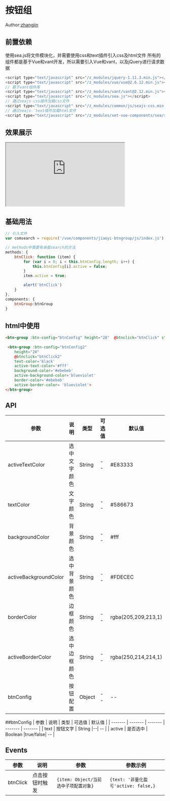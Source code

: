 # 按钮组
Author:[zhangjin](mailto:ex_zhangjin@citics.com)
## 前置依赖
使用sea.js将文件模块化，并需要使用css和text插件引入css及html文件
所有的组件都是基于Vue和vant开发，所以需要引入Vue和vant，以及jQuery进行请求数据
```js
<script type="text/javascript" src="/z_modules/jquery-1.11.3.min.js"></script>
<script type="text/javascript" src="/z_modules/vue/vue@2.6.12.min.js"></script>
// 基于vant组件库
<script type="text/javascript" src="/z_modules/vant/vant@2.12.min.js"></script>
<script type="text/javascript" src="/c_modules/sea.js"></script>
// 通过seajs-css插件加载css文件
<script type="text/javascript" src="/z_modules/common/js/seajs-css.min.js"></script>
// 通过seajs-`text插件加载html文件
<script type="text/javascript" src="/z_modules/xet-vue-components/sea/seajs-text.js"></script>
```

## 效果展示
<iframe class="iframeBox" src="https://qing-1258827329.cos.ap-beijing.myqcloud.com/componet/BtnGroup/demo/demo.html" width="375px" height="700px"></iframe>

## 基础用法

```js
// 引入文件
var comsearch = require('/vue/components/jiaoyi-btngroup/js/index.js');

// methods中需要有承载search的方法
methods: {
	btnClick: function (item) {
        for (var i = 0; i < this.btnConfig.length; i++) {
            this.btnConfig[i].active = false;
        }
        item.active = true;

        alert('btnClick')
    }
},
components: {
    btnGroup:btnGroup
}
```

## html中使用
```html
<btn-group :btn-config="btnConfig" height="28"  @btnclick="btnClick" style="margin-bottom:10px;"></btn-group>
    
 <btn-group :btn-config="btnConfig2" 
    height="28" 
    @btnclick="btnClick2" 
    text-color='black'
    active-text-color='#fff'
    background-color='#ebebeb'
    active-background-color='blueviolet'
    border-color='#ebebeb'
    active-border-color= 'blueviolet'>
</btn-group>
```
## API

| 参数    | 说明   | 类型    | 可选值  | 默认值  |
| ------- | ------- | ------- | ------- | ------- |
| activeTextColor    | 选中文字颜色   | String  |--| #E83333 |
| textColor    | 文字颜色   | String  |--| #586673 |
| backgroundColor    | 背景颜色   | String  |--| #fff |
| activeBackgroundColor    | 选中背景颜色   | String  |--| #FDECEC |
| borderColor    | 边框颜色   | String  |--| rgba(205,209,213,1) |
| activeBorderColor    | 选中边框颜色   | String  |--| rgba(250,214,214,1) |
| btnConfig    | 按钮配置   | Object  |--| -- |

##btnConfig
| 参数    | 说明   | 类型    | 可选值  | 默认值  |
| ------- | ------- | ------- | ------- | ------- |
| text    | 按钮文字   | String  |--| -- |
| active    | 是否选中   | Boolean  |true/false| -- |



## Events

| 参数    | 说明   | 参数 | 参数示例 |
| ------- | ------- | ------- | ------- |
| btnClick | 点击按钮时触发 | `{item: Object/当前选中子项配置对象}` | `{text: '非量化盈亏'active: false,}` |

<style scoped>
    .iframeBox{
        height:200px;
    }
</style>